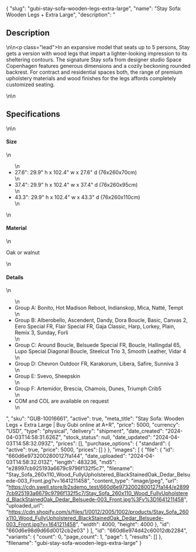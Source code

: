 {
  "slug": "gubi-stay-sofa-wooden-legs-extra-large",
  "name": "Stay Sofa: Wooden Legs + Extra Large",
  "description": "<h2>Description</h2>\n<!-- split -->\n<p class=\"lead\">In an expansive model that seats up to 5 persons, Stay gets a version with wood legs that impart a lighter-looking impression to its sheltering contours. The signature Stay sofa from designer studio Space Copenhagen features generous dimensions and a cozily beckoning rounded backrest. For contract and residential spaces both, the range of premium upholstery materials and wood finishes for the legs affords completely customized seating.</p>\n<!-- split -->\n<h2>Specifications</h2>\n<!-- split -->\n<h4>Size</h4>\n<ul>\n<li>27.6\": 29.9\" h x 102.4\" w x 27.6\" d (76x260x70cm)</li>\n<li>37.4\": 29.9\" h x 102.4\" w x 37.4\" d (76x260x95cm)</li>\n<li>43.3\": 29.9\" h x 102.4\" w x 43.3\" d (76x260x110cm)</li>\n</ul>\n<h4>Material</h4>\n<p>Oak or walnut</p>\n<h4>Details</h4>\n<ul>\n<li>Group A: Bonito, Hot Madison Reboot, Indianskop, Mica, Natté, Tempt</li>\n<li>Group B: Alberobello, Ascendent, Dandy, Dora Boucle, Basic, Canvas 2, Eero Special FR, Flair Special FR, Gaja Classic, Harp, Lorkey, Plain, Remix 3, Sunday, Forli</li>\n<li>Group C: Around Boucle, Belsuede Special FR, Boucle, Hallingdal 65, Lupo Special Diagonal Boucle, Steelcut Trio 3, Smooth Leather, Vidar 4</li>\n<li>Group D: Chevron Outdoor FR, Karakorum, Libera, Safire, Sunniva 3</li>\n<li>Group E: Svevo, Sheepskin</li>\n<li>Group F: Artemidor, Brescia, Chamois, Dunes, Triumph Crib5</li>\n<li>COM and COL are available on request</li>\n</ul>",
  "sku": "GUB-10016661",
  "active": true,
  "meta_title": "Stay Sofa: Wooden Legs + Extra Large | Buy Gubi online at A+R",
  "price": 5000,
  "currency": "USD",
  "type": "physical",
  "delivery": "shipment",
  "date_created": "2024-04-03T14:58:31.626Z",
  "stock_status": null,
  "date_updated": "2024-04-03T14:58:32.093Z",
  "prices": [],
  "purchase_options": {
    "standard": {
      "active": true,
      "price": 5000,
      "prices": []
    }
  },
  "images": [
    {
      "file": {
        "id": "660d6e9732002800127fa144",
        "date_uploaded": "2024-04-03T14:58:32.013Z",
        "length": 483236,
        "md5": "e28997cb925193a6679c9796f132f5c7",
        "filename": "Stay_Sofa_260x110_Wood_FullyUpholstered_BlackStainedOak_Dedar_Belsuede-003_Front.jpg?v=1641211458",
        "content_type": "image/jpeg",
        "url": "https://cdn.swell.store/b2sdemo_test/660d6e9732002800127fa144/e28997cb925193a6679c9796f132f5c7/Stay_Sofa_260x110_Wood_FullyUpholstered_BlackStainedOak_Dedar_Belsuede-003_Front.jpg%3Fv%3D1641211458",
        "uploaded_url": "https://cdn.shopify.com/s/files/1/0012/2005/1002/products/Stay_Sofa_260x110_Wood_FullyUpholstered_BlackStainedOak_Dedar_Belsuede-003_Front.jpg?v=1641211458",
        "width": 4000,
        "height": 4000
      },
      "id": "660d6e98d9d66d0012cb2e03"
    }
  ],
  "id": "660d6e974d42c60012db2284",
  "variants": {
    "count": 0,
    "page_count": 1,
    "page": 1,
    "results": []
  },
  "filename": "gubi-stay-sofa-wooden-legs-extra-large"
}